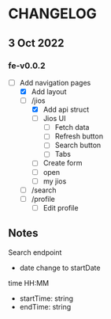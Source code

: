 # CHANGELOG

## 3 Oct 2022

### fe-v0.0.2

- [ ] Add navigation pages
  - [x] Add layout
  - [ ] /jios
    - [x] Add api struct
    - [ ] Jios UI
      - [ ] Fetch data
      - [ ] Refresh button
      - [ ] Search button
      - [ ] Tabs
    - [ ] Create form
    - [ ] open
    - [ ] my jios
  - [ ] /search
  - [ ] /profile
    - [ ] Edit profile

## Notes

Search endpoint
- date change to startDate

time
HH:MM
- startTime: string
- endTime: string